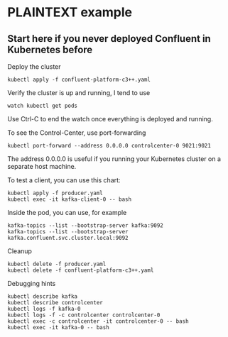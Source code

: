 # PLAINTEXT example

## Start here if you never deployed Confluent in Kubernetes before 

Deploy the cluster

    kubectl apply -f confluent-platform-c3++.yaml

Verify the cluster is up and running, I tend to use 

    watch kubectl get pods

Use Ctrl-C to end the watch once everything is deployed and running.

To see the Control-Center, use port-forwarding

    kubectl port-forward --address 0.0.0.0 controlcenter-0 9021:9021

The address 0.0.0.0 is useful if you running your Kubernetes cluster on a separate host machine.

To test a client, you can use this chart:

    kubectl apply -f producer.yaml
    kubectl exec -it kafka-client-0 -- bash

Inside the pod, you can use, for example

    kafka-topics --list --bootstrap-server kafka:9092
    kafka-topics --list --bootstrap-server kafka.confluent.svc.cluster.local:9092

Cleanup

    kubectl delete -f producer.yaml
    kubectl delete -f confluent-platform-c3++.yaml

Debugging hints

    kubectl describe kafka
    kubectl describe controlcenter
    kubectl logs -f kafka-0
    kubectl logs -f -c controlcenter controlcenter-0
    kubectl exec -c controlcenter -it controlcenter-0 -- bash
    kubectl exec -it kafka-0 -- bash
